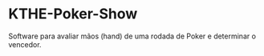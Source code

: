 KTHE-Poker-Show
===============

Software para avaliar mãos (hand) de uma rodada de Poker e determinar o vencedor.
